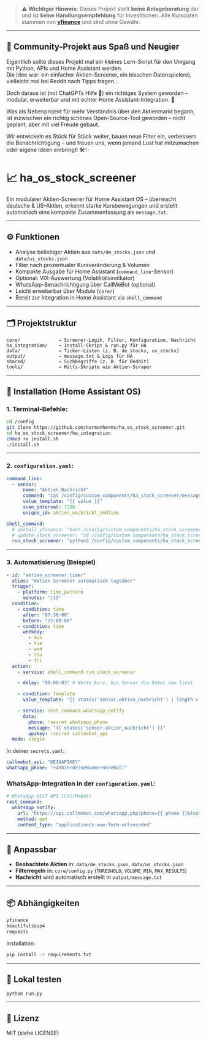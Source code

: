 > **⚠️ Wichtiger Hinweis:**
> Dieses Projekt stellt **keine Anlageberatung** dar und ist **keine Handlungsempfehlung** für Investitionen.
> Alle Kursdaten stammen von **[yfinance](https://pypi.org/project/yfinance/)** und sind ohne Gewähr.

---

## 🤝 Community-Projekt aus Spaß und Neugier

Eigentlich sollte dieses Projekt mal ein kleines Lern-Skript für den Umgang mit Python, APIs und Home Assistant werden.  
Die Idee war: ein einfacher Aktien-Screener, ein bisschen Datenspielerei, vielleicht mal bei Reddit nach Tipps fragen...

Doch daraus ist (mit ChatGPTs Hilfe 🤖) ein richtiges System geworden – modular, erweiterbar und mit echter Home Assistant-Integration. 🎯

Was als Nebenprojekt für mehr Verständnis über den Aktienmarkt begann, ist inzwischen ein richtig schönes Open-Source-Tool geworden – nicht geplant, aber mit viel Freude gebaut.

Wir entwickeln es Stück für Stück weiter, bauen neue Filter ein, verbessern die Benachrichtigung – und freuen uns, wenn jemand Lust hat mitzumachen oder eigene Ideen einbringt! 🛠️✨

# 📈 ha_os_stock_screener

Ein modularer Aktien-Screener für Home Assistant OS – überwacht deutsche & US-Aktien, erkennt starke Kursbewegungen und erstellt automatisch eine kompakte Zusammenfassung als `message.txt`.

---

## ⚙️ Funktionen

- Analyse beliebiger Aktien aus `data/de_stocks.json` und `data/us_stocks.json`
- Filter nach prozentualer Kursveränderung & Volumen
- Kompakte Ausgabe für Home Assistant (`command_line`-Sensor)
- Optional: VIX-Auswertung (Volatilitätsindikator)
- WhatsApp-Benachrichtigung über CallMeBot (optional)
- Leicht erweiterbar über Module (`core/`)
- Bereit zur Integration in Home Assistant via `shell_command`

---

## 🗂️ Projektstruktur

```plaintext
core/              → Screener-Logik, Filter, Konfiguration, Nachricht
ha_integration/    → Install-Skript & run.py für HA
data/              → Ticker-Listen (z. B. de_stocks, us_stocks)
output/            → message.txt & Logs für HA
shared/            → Suchbegriffe (z. B. für Reddit)
tools/             → Hilfs-Skripte wie Aktien-Scraper
```

---

## 🚀 Installation (Home Assistant OS)

### 1. Terminal-Befehle:

```bash
cd /config
git clone https://github.com/normanherms/ha_os_stock_screener.git
cd ha_os_stock_screener/ha_integration
chmod +x install.sh
./install.sh
```

---

### 2. `configuration.yaml`:

```yaml
command_line:
  - sensor:
      name: "Aktien_Nachricht"
      command: "cat /config/custom_components/ha_stock_screener/message.txt"
      value_template: "{{ value }}"
      scan_interval: 7200
      unique_id: aktien_nachricht_cmdline

shell_command:
  # install_yfinance: "bash /config/custom_components/ha_stock_screener/install.sh"
  # update_stock_screener: "cd /config/custom_components/ha_stock_screener && git pull"
  run_stock_screener: "python3 /config/custom_components/ha_stock_screener/stock_screener.py"
```

---

### 3. Automatisierung (Beispiel)

```yaml
- id: "aktien_screener_timer"
  alias: "Aktien Screener automatisch tagsüber"
  trigger:
    - platform: time_pattern
      minutes: "/15"
  condition:
    - condition: time
      after: "07:30:00"
      before: "22:00:00"
    - condition: time
      weekday:
        - mon
        - tue
        - wed
        - thu
        - fri
  action:
    - service: shell_command.run_stock_screener

    - delay: "00:00:03" # Warte kurz, bis Sensor die Datei neu liest

    - condition: template
      value_template: "{{ states('sensor.aktien_nachricht') | length > 5 }}"

    - service: rest_command.whatsapp_notify
      data:
        phone: !secret whatsapp_phone
        message: "{{ states('sensor.aktien_nachricht') }}"
        apikey: !secret callmebot_api
  mode: single
```

In deiner `secrets.yaml`:

```yaml
callmebot_api: "DEINAPIKEY"
whatsapp_phone: "+49hierdeineNummerohneNull"
```

### WhatsApp-Integration in der `configuration.yaml`:

```yaml
# WhatsApp REST API (CallMeBot)
rest_command:
  whatsapp_notify:
    url: "https://api.callmebot.com/whatsapp.php?phone={{ phone }}&text={{ message }}&apikey={{ apikey }}"
    method: get
    content_type: "application/x-www-form-urlencoded"
```

---

## 🔧 Anpassbar

- **Beobachtete Aktien** in: `data/de_stocks.json`, `data/us_stocks.json`
- **Filterregeln** in: `core/config.py` (`THRESHOLD`, `VOLUME_MIN`, `MAX_RESULTS`)
- **Nachricht** wird automatisch erstellt in `output/message.txt`

---

## 📦 Abhängigkeiten

```txt
yfinance
beautifulsoup4
requests
```

Installation:

```bash
pip install -r requirements.txt
```

---

## 🧪 Lokal testen

```bash
python run.py
```

---

## 📌 Lizenz

MIT (siehe LICENSE)
